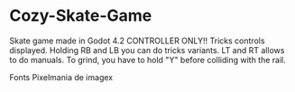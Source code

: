 # Cozy-Skate-Game
Skate game made in Godot 4.2
CONTROLLER ONLY!!
Tricks controls displayed. Holding RB and LB you can do tricks variants.
LT and RT allows to do manuals.
To grind, you have to hold "Y" before colliding with the rail.


Fonts
Pixelmania de imagex 